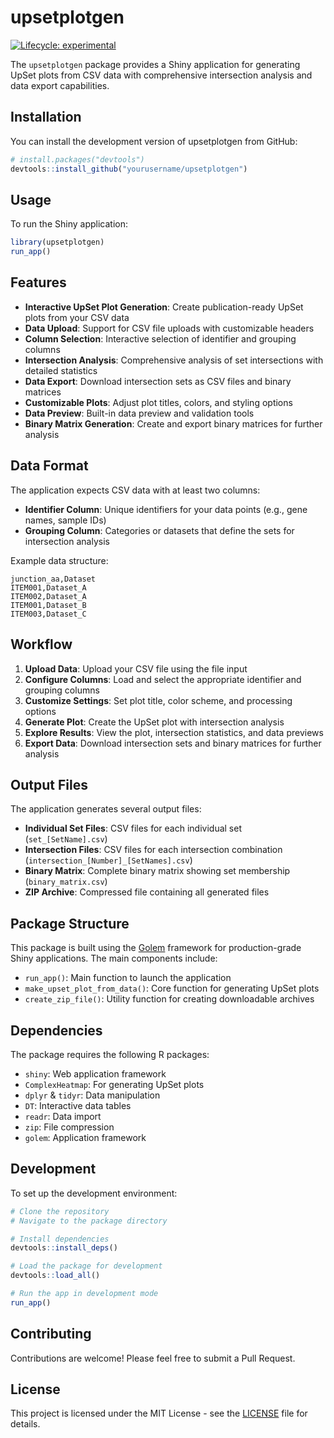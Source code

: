 # upsetplotgen

<!-- badges: start -->
[![Lifecycle: experimental](https://img.shields.io/badge/lifecycle-experimental-orange.svg)](https://lifecycle.r-lib.org/articles/stages.html#experimental)
<!-- badges: end -->

The `upsetplotgen` package provides a Shiny application for generating UpSet plots from CSV data with comprehensive intersection analysis and data export capabilities.

## Installation

You can install the development version of upsetplotgen from GitHub:

```r
# install.packages("devtools")
devtools::install_github("yourusername/upsetplotgen")
```

## Usage

To run the Shiny application:

```r
library(upsetplotgen)
run_app()
```

## Features

- **Interactive UpSet Plot Generation**: Create publication-ready UpSet plots from your CSV data
- **Data Upload**: Support for CSV file uploads with customizable headers
- **Column Selection**: Interactive selection of identifier and grouping columns
- **Intersection Analysis**: Comprehensive analysis of set intersections with detailed statistics
- **Data Export**: Download intersection sets as CSV files and binary matrices
- **Customizable Plots**: Adjust plot titles, colors, and styling options
- **Data Preview**: Built-in data preview and validation tools
- **Binary Matrix Generation**: Create and export binary matrices for further analysis

## Data Format

The application expects CSV data with at least two columns:
- **Identifier Column**: Unique identifiers for your data points (e.g., gene names, sample IDs)
- **Grouping Column**: Categories or datasets that define the sets for intersection analysis

Example data structure:
```csv
junction_aa,Dataset
ITEM001,Dataset_A
ITEM002,Dataset_A
ITEM001,Dataset_B
ITEM003,Dataset_C
```

## Workflow

1. **Upload Data**: Upload your CSV file using the file input
2. **Configure Columns**: Load and select the appropriate identifier and grouping columns
3. **Customize Settings**: Set plot title, color scheme, and processing options
4. **Generate Plot**: Create the UpSet plot with intersection analysis
5. **Explore Results**: View the plot, intersection statistics, and data previews
6. **Export Data**: Download intersection sets and binary matrices for further analysis

## Output Files

The application generates several output files:

- **Individual Set Files**: CSV files for each individual set (`set_[SetName].csv`)
- **Intersection Files**: CSV files for each intersection combination (`intersection_[Number]_[SetNames].csv`)
- **Binary Matrix**: Complete binary matrix showing set membership (`binary_matrix.csv`)
- **ZIP Archive**: Compressed file containing all generated files

## Package Structure

This package is built using the [Golem](https://thinkr-open.github.io/golem/) framework for production-grade Shiny applications. The main components include:

- `run_app()`: Main function to launch the application
- `make_upset_plot_from_data()`: Core function for generating UpSet plots
- `create_zip_file()`: Utility function for creating downloadable archives

## Dependencies

The package requires the following R packages:
- `shiny`: Web application framework
- `ComplexHeatmap`: For generating UpSet plots
- `dplyr` & `tidyr`: Data manipulation
- `DT`: Interactive data tables
- `readr`: Data import
- `zip`: File compression
- `golem`: Application framework

## Development

To set up the development environment:

```r
# Clone the repository
# Navigate to the package directory

# Install dependencies
devtools::install_deps()

# Load the package for development
devtools::load_all()

# Run the app in development mode
run_app()
```

## Contributing

Contributions are welcome! Please feel free to submit a Pull Request.

## License

This project is licensed under the MIT License - see the [LICENSE](LICENSE) file for details.